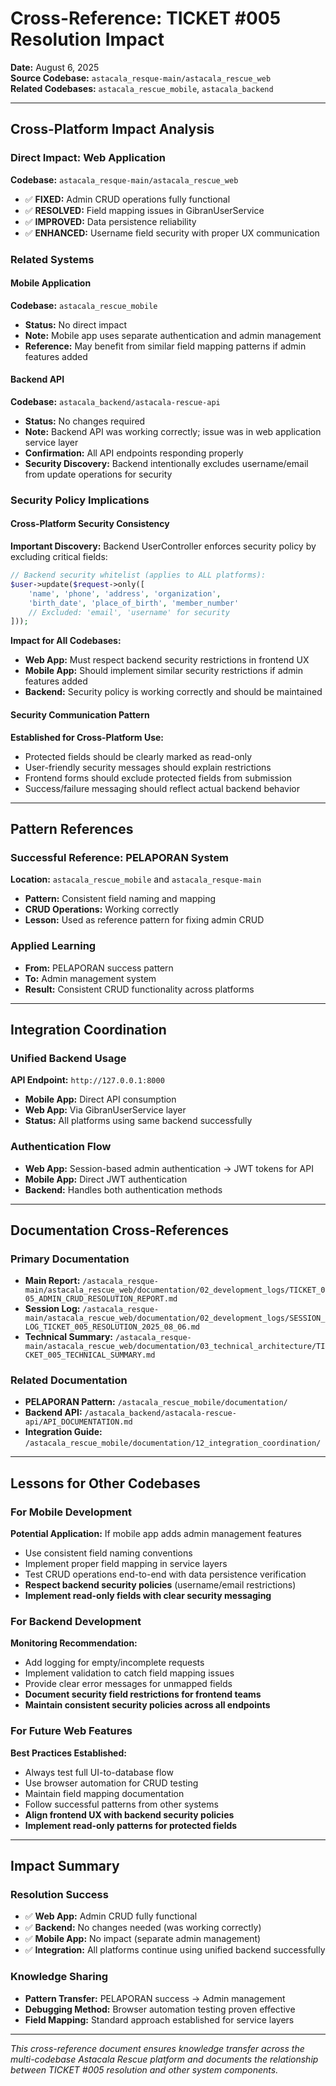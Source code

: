 # Cross-Reference: TICKET #005 Resolution Impact

**Date:** August 6, 2025  
**Source Codebase:** `astacala_resque-main/astacala_rescue_web`  
**Related Codebases:** `astacala_rescue_mobile`, `astacala_backend`

---

## Cross-Platform Impact Analysis

### Direct Impact: Web Application
**Codebase:** `astacala_resque-main/astacala_rescue_web`
- ✅ **FIXED:** Admin CRUD operations fully functional
- ✅ **RESOLVED:** Field mapping issues in GibranUserService
- ✅ **IMPROVED:** Data persistence reliability
- ✅ **ENHANCED:** Username field security with proper UX communication

### Related Systems

#### Mobile Application
**Codebase:** `astacala_rescue_mobile`
- **Status:** No direct impact
- **Note:** Mobile app uses separate authentication and admin management
- **Reference:** May benefit from similar field mapping patterns if admin features added

#### Backend API
**Codebase:** `astacala_backend/astacala-rescue-api`
- **Status:** No changes required
- **Note:** Backend API was working correctly; issue was in web application service layer
- **Confirmation:** All API endpoints responding properly
- **Security Discovery:** Backend intentionally excludes username/email from update operations for security

### Security Policy Implications

#### Cross-Platform Security Consistency
**Important Discovery:** Backend UserController enforces security policy by excluding critical fields:
```php
// Backend security whitelist (applies to ALL platforms):
$user->update($request->only([
    'name', 'phone', 'address', 'organization', 
    'birth_date', 'place_of_birth', 'member_number'
    // Excluded: 'email', 'username' for security
]));
```

**Impact for All Codebases:**
- **Web App:** Must respect backend security restrictions in frontend UX
- **Mobile App:** Should implement similar security restrictions if admin features added
- **Backend:** Security policy is working correctly and should be maintained

#### Security Communication Pattern
**Established for Cross-Platform Use:**
- Protected fields should be clearly marked as read-only
- User-friendly security messages should explain restrictions
- Frontend forms should exclude protected fields from submission
- Success/failure messaging should reflect actual backend behavior

---

## Pattern References

### Successful Reference: PELAPORAN System
**Location:** `astacala_rescue_mobile` and `astacala_resque-main`
- **Pattern:** Consistent field naming and mapping
- **CRUD Operations:** Working correctly
- **Lesson:** Used as reference pattern for fixing admin CRUD

### Applied Learning
- **From:** PELAPORAN success pattern
- **To:** Admin management system
- **Result:** Consistent CRUD functionality across platforms

---

## Integration Coordination

### Unified Backend Usage
**API Endpoint:** `http://127.0.0.1:8000`
- **Mobile App:** Direct API consumption
- **Web App:** Via GibranUserService layer
- **Status:** All platforms using same backend successfully

### Authentication Flow
- **Web App:** Session-based admin authentication → JWT tokens for API
- **Mobile App:** Direct JWT authentication
- **Backend:** Handles both authentication methods

---

## Documentation Cross-References

### Primary Documentation
- **Main Report:** `/astacala_resque-main/astacala_rescue_web/documentation/02_development_logs/TICKET_005_ADMIN_CRUD_RESOLUTION_REPORT.md`
- **Session Log:** `/astacala_resque-main/astacala_rescue_web/documentation/02_development_logs/SESSION_LOG_TICKET_005_RESOLUTION_2025_08_06.md`
- **Technical Summary:** `/astacala_resque-main/astacala_rescue_web/documentation/03_technical_architecture/TICKET_005_TECHNICAL_SUMMARY.md`

### Related Documentation
- **PELAPORAN Pattern:** `/astacala_rescue_mobile/documentation/`
- **Backend API:** `/astacala_backend/astacala-rescue-api/API_DOCUMENTATION.md`
- **Integration Guide:** `/astacala_rescue_mobile/documentation/12_integration_coordination/`

---

## Lessons for Other Codebases

### For Mobile Development
**Potential Application:** If mobile app adds admin management features
- Use consistent field naming conventions
- Implement proper field mapping in service layers
- Test CRUD operations end-to-end with data persistence verification
- **Respect backend security policies** (username/email restrictions)
- **Implement read-only fields with clear security messaging**

### For Backend Development
**Monitoring Recommendation:** 
- Add logging for empty/incomplete requests
- Implement validation to catch field mapping issues
- Provide clear error messages for unmapped fields
- **Document security field restrictions for frontend teams**
- **Maintain consistent security policies across all endpoints**

### For Future Web Features
**Best Practices Established:**
- Always test full UI-to-database flow
- Use browser automation for CRUD testing
- Maintain field mapping documentation
- Follow successful patterns from other systems
- **Align frontend UX with backend security policies**
- **Implement read-only patterns for protected fields**

---

## Impact Summary

### Resolution Success
- ✅ **Web App:** Admin CRUD fully functional
- ✅ **Backend:** No changes needed (was working correctly)
- ✅ **Mobile App:** No impact (separate admin management)
- ✅ **Integration:** All platforms continue using unified backend successfully

### Knowledge Sharing
- **Pattern Transfer:** PELAPORAN success → Admin management
- **Debugging Method:** Browser automation testing proven effective
- **Field Mapping:** Standard approach established for service layers

---

*This cross-reference document ensures knowledge transfer across the multi-codebase Astacala Rescue platform and documents the relationship between TICKET #005 resolution and other system components.*
